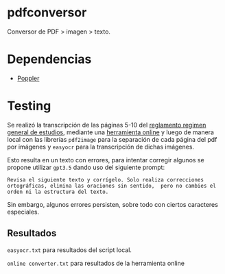 # pdfconversor

Conversor de PDF > imagen > texto.

# Dependencias

- [Poppler](https://github.com/oschwartz10612/poppler-windows/releases/)

# Testing

Se realizó la transcripción de las páginas 5-10 del 
[reglamento regimen general de estudios](documentos/reglamento_regimen_general_de_estudios.pdf), mediante una 
[herramienta online](https://www.online-convert.com/) y luego de manera local con las librerías `pdf2image` para la separación 
de cada página del pdf por imágenes y `easyocr` para la transcripción de dichas imágenes.

Esto resulta en un texto con errores, para intentar corregir algunos se propone utilizar `gpt3.5` dando uso del
siguiente prompt: 

`Revisa el siguiente texto y corrígelo. Solo realiza correcciones ortográficas, elimina las oraciones sin sentido, 
pero no cambies el orden ni la estructura del texto.`

Sin embargo, algunos errores persisten, sobre todo con ciertos caracteres especiales.

## Resultados

`easyocr.txt` para resultados del script local.

`online converter.txt` para resultados de la herramienta online